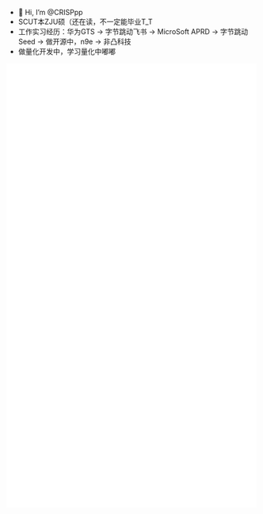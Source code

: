 - 👋 Hi, I’m @CRISPpp
- SCUT本ZJU硕（还在读，不一定能毕业T_T
- 工作实习经历：华为GTS -> 字节跳动飞书 -> MicroSoft APRD -> 字节跳动Seed -> 做开源中，n9e -> 非凸科技
- 做量化开发中，学习量化中嘟嘟

![CRISPpp](github-metrics.svg)
